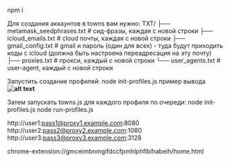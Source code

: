 npm i

Для создания аккаунтов в towns вам нужно:
TXT/
├── metamask_seedphrases.txt  # сид-фразы, каждая с новой строки
├── icloud_emails.txt         # cloud почты, каждая с новой строки
├── gmail_config.txt         # gmail и пароль (один для всех) - туда будут приходить коды с icloud (должна быть настроена переадресация на эту почту)
├── proxies.txt             # прокси, каждый с новой строки
└── user_agents.txt         # user-agent, каждый с новой строки

Запустить создание профилей:
node init-profiles.js
пример вывода
**![alt text](image.png)**

Затем запускать towns.js для каждого профиля по очереди:
node init-profiles.js
node run-profiles.js


http://user1:pass1@proxy1.example.com:8080
http://user2:pass2@proxy2.example.com:1080
http://user3:pass3@proxy3.example.com:3128 

chrome-extension://gmceimbnmgifdccfpmhlphflblhabeih/home.html